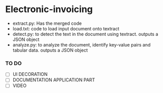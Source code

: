 # Electronic-invoicing
- extract.py: Has the merged code 
- load.txt: code to load input document onto textract
- detect.py: to detect the text in the document using textract. outputs a JSON object
- analyze.py: to analyze the document, identify key-value pairs and tabular data. outputs a JSON object
### TO DO
- [ ] UI DECORATION 
- [ ] DOCUMENTATION APPLICATION PART
- [ ] VIDEO
